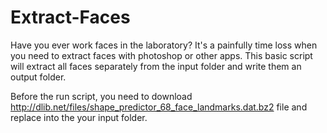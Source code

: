 # Extract-Faces
Have you ever work faces in the laboratory? It's a painfully time loss when you need to extract faces with photoshop or other apps. This basic script will extract all faces separately from the input folder and write them an output folder.

Before the run script, you need to download http://dlib.net/files/shape_predictor_68_face_landmarks.dat.bz2 file and replace into the your input folder.



